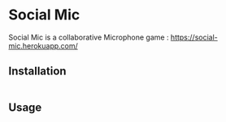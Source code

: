 # Social Mic

Social Mic is a collaborative Microphone game : https://social-mic.herokuapp.com/

## Installation

```npm start
```

## Usage





